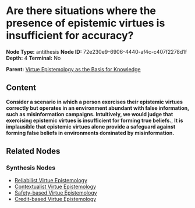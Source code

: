 # Are there situations where the presence of epistemic virtues is insufficient for accuracy?

**Node Type:** antithesis
**Node ID:** 72e230e9-6906-4440-af4c-c407f2278d1f
**Depth:** 4
**Terminal:** No

**Parent:** [Virtue Epistemology as the Basis for Knowledge](virtue-epistemology-as-the-basis-for-knowledge-synthesis-f8eb5e2f-1f1c-431f-ade3-fcfc46921627.md)

## Content

**Consider a scenario in which a person exercises their epistemic virtues correctly but operates in an environment abundant with false information, such as misinformation campaigns. Intuitively, we would judge that exercising epistemic virtues is insufficient for forming true beliefs.**, **It is implausible that epistemic virtues alone provide a safeguard against forming false beliefs in environments dominated by misinformation.**

## Related Nodes

### Synthesis Nodes

- [Reliabilist Virtue Epistemology](reliabilist-virtue-epistemology-synthesis-c9fd86e0-070d-4ede-a9a7-007f1cddeb80.md)
- [Contextualist Virtue Epistemology](contextualist-virtue-epistemology-synthesis-f7fd864f-f1d4-4f9c-9a01-84f92342f6c5.md)
- [Safety-based Virtue Epistemology](safety-based-virtue-epistemology-synthesis-a9480a0a-5f38-4437-96d3-565e93885d13.md)
- [Credit-based Virtue Epistemology](credit-based-virtue-epistemology-synthesis-60c28d44-6bed-42e3-bdac-f0d182484ab8.md)
